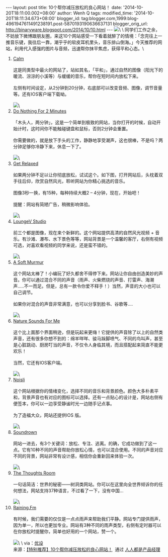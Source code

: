 --- layout: post title: 10个帮你减压放松的良心网站！ date:
'2014-10-20T18:11:00.002+08:00' author: Wenh Q tags: modified\_time:
'2014-10-20T18:11:34.673+08:00' blogger\_id:
tag:blogger.com,1999:blog-4961947611491238191.post-5870193190636637131
blogger\_orig\_url: http://binaryware.blogspot.com/2014/10/10.html ---
![](https://images-blogger-opensocial.googleusercontent.com/gadgets/proxy?url=http%3A%2F%2Fimage.woshipm.com%2Fwp-files%2F2014%2F10%2F0314fe9261c2de922e22b1f1c0c44285.jpg&container=blogger&gadget=a&rewriteMime=image%2F*)\
\
同学们工作之余，不妨放下微博跟朋友圈，来这10个网站感受一下看着就醉了的情境：「念完往上一推音乐键，我往后一靠，潮乎乎的软皮耳机里头，音乐排山倒海。」今天推荐的网站，利用代入感强的图片与音频，迅速帮你抹平焦虑，获得平和心态。\
1. [Calm](http://www.calm.com/)\
\
这是同类型中最火的网站了，站如其名，「平和」，通过自然的图像（阳光下的暖流、淙淙的小溪等）与缓缓的音乐，帮你在短时间内放松下来。\
\
左侧有时间设定，从2分钟到20分钟，右底部可以改变音频、图像，调节音量等。还有IOS客户端下载呦。\
\
![](https://images-blogger-opensocial.googleusercontent.com/gadgets/proxy?url=http%3A%2F%2Fimage.woshipm.com%2Fwp-files%2F2014%2F10%2Fa5979a1cab999c158118e81aad88ff64.jpg&container=blogger&gadget=a&rewriteMime=image%2F*)\
2. [Do Nothing For 2 Minutes](http://www.donothingfor2minutes.com/)\
\
「木头人，两分钟」，这是一个简单到极致的网站，当你打开的时候，自动开始计时，这时间你不能触碰键盘和鼠标，否则2分钟会重置。\
\
你需要做的，就是放下手头的工作，静静地享受潮声，这也很棒，不是吗？两分钟足够你冷静下来，休息一下了。\
\
![](https://images-blogger-opensocial.googleusercontent.com/gadgets/proxy?url=http%3A%2F%2Fimage.woshipm.com%2Fwp-files%2F2014%2F10%2F1a3e902899e1384de44ff33ef0f4a162.jpg&container=blogger&gadget=a&rewriteMime=image%2F*)\
3. [Get Relaxed](http://www.getrelaxed.com/)\
\
如果两分钟不足以让你彻底放松，试试这个。如下图，打开网站后，头枕着双手往后仰，欣赏自然风光，聆听网站为你精心挑选的音乐。\
\
图像3秒一换，有15种，每种持续大概2 – 4分钟，现在，开始吧！\
\
提醒：网站有简陋广告，稍微影响体验。\
\
![](https://images-blogger-opensocial.googleusercontent.com/gadgets/proxy?url=http%3A%2F%2Fimage.woshipm.com%2Fwp-files%2F2014%2F10%2Fget-relaxed-353x268.jpg&container=blogger&gadget=a&rewriteMime=image%2F*)\
4. [LoungeV Studio](http://www.loungev.com/)\
\
前三个都是图像，现在来个新鲜的。这个网站提供高清的自然风光视频 +
音乐。有沙滩、瀑布、水下景色等等，网站背景是一个温馨的客厅，右侧有视频可选，对喜欢看视频的同学来说，还是蛮不错的。\
\
![](https://images-blogger-opensocial.googleusercontent.com/gadgets/proxy?url=http%3A%2F%2Fimage.woshipm.com%2Fwp-files%2F2014%2F10%2Floungev-studio-360x201.jpg&container=blogger&gadget=a&rewriteMime=image%2F*)\
5. [A Soft Murmur](http://asoftmurmur.com/)\
\
这个网站太棒了！小编玩了好久都舍不得停下来。网站让你自由创造美妙的声音。你可以通过混合不同的声音（雨声、火柴燃烧的声音、打雷声、海潮声…..不一而足。但是，总有一款令你爱不释手！）当然，声音的大小也可以自己调节。\
\
如果你对混合的声音非常满意，也可以分享到脸书、谷歌等….\
\
![](https://images-blogger-opensocial.googleusercontent.com/gadgets/proxy?url=http%3A%2F%2Fimage.woshipm.com%2Fwp-files%2F2014%2F10%2Fa-soft-murmur-360x256.jpg&container=blogger&gadget=a&rewriteMime=image%2F*)\
6. [Nature Sounds For Me](http://naturesoundsfor.me/)\
\
这个比上面那个界面稍逊，但是玩起来更嗨！它提供的声音除了以上的自然类声音，还有很多你想不到的：绵羊咩咩、骏马跺脚喷气、不同的鸟叫声，甚至是心脏跳动、厨房叮当的声音，不仅令人身临其境，而且搭配起来简直不能更欢乐！\
\
当然，它还有IOS客户端。\
\
![](https://images-blogger-opensocial.googleusercontent.com/gadgets/proxy?url=http%3A%2F%2Fimage.woshipm.com%2Fwp-files%2F2014%2F10%2F8b0b31a673ab74ebe47559822b9408f8.jpg&container=blogger&gadget=a&rewriteMime=image%2F*)\
7. [Noisli](http://www.noisli.com/)\
\
这个网站根据你的情绪变化，选择不同的音乐和背景颜色。颜色大多朴素平和，背景声音也有对应的图标可以选择。还有一点贴心的设计是，网站右侧有便签本，你可以一边享受静谧时光一边随手记点事。\
\
为了造福大众，网站还提供IOS 版。\
\
![](https://images-blogger-opensocial.googleusercontent.com/gadgets/proxy?url=http%3A%2F%2Fimage.woshipm.com%2Fwp-files%2F2014%2F10%2F8956c769b281b39afb41815362d62906.jpg&container=blogger&gadget=a&rewriteMime=image%2F*)\
8. [Soundrown](http://soundrown.com/)\
\
网站一进去，有3个关键词：放松、专注、逃离。的确，它成功做到了这一点。它有10种不同的声音帮助你放松心情，也可以混合使用。不同的声音对应不同的背景，网站非常有设计感，相信你会重新回来体验一次。\
\
![](https://images-blogger-opensocial.googleusercontent.com/gadgets/proxy?url=http%3A%2F%2Fimage.woshipm.com%2Fwp-files%2F2014%2F10%2F123125f1a0124dd89b90e40a959745b5.jpg&container=blogger&gadget=a&rewriteMime=image%2F*)\
9. [The Thoughts Room](http://thequietplaceproject.com/)\
\
一句话简洁：世界的秘密——树洞类网站。你可以在这里向全世界倾诉你的任何想法，网站支持37种语言，不过看了一下，没有中国…\
\
![](https://images-blogger-opensocial.googleusercontent.com/gadgets/proxy?url=http%3A%2F%2Fimage.woshipm.com%2Fwp-files%2F2014%2F10%2F26f48035b26c871bb389aaae123980ae.jpg&container=blogger&gadget=a&rewriteMime=image%2F*)\
10. [Raining.Fm](http://raining.fm/)\
\
有时候，我们需要的仅仅是一点点雨声来帮助我们平静。网站专门提供雨声，因为单一，所以也更加专业。网站有3种不同的雨声类型，右侧有定时器可以在你放松时提醒你，简单也好用的一个网站，赞一个。\
\
![](https://images-blogger-opensocial.googleusercontent.com/gadgets/proxy?url=http%3A%2F%2Fimage.woshipm.com%2Fwp-files%2F2014%2F10%2Fd80b8ddb029ed3ae6ba7c3cb42a56c39.jpg&container=blogger&gadget=a&rewriteMime=image%2F*)\
\
via：[优设](http://www.uisdc.com/website-make-you-relax#)
\
来源：[【特别推荐】10个帮你减压放松的良心网站！](http://www.woshipm.com/pmd/111964.html)  通过 [人人都是产品经理](http://www.woshipm.com/)
